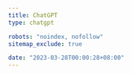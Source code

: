 ```yaml
---
title: ChatGPT
type: chatgpt

robots: "noindex, nofollow"
sitemap_exclude: true

date: "2023-03-28T00:00:28+08:00"
---
```


